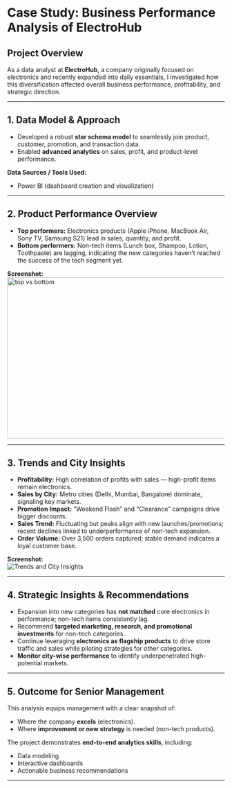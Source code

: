 # Case Study: Business Performance Analysis of ElectroHub

## Project Overview
As a data analyst at **ElectroHub**, a company originally focused on electronics and recently expanded into daily essentials, I investigated how this diversification affected overall business performance, profitability, and strategic direction.

---

## 1. Data Model & Approach
- Developed a robust **star schema model** to seamlessly join product, customer, promotion, and transaction data.  
- Enabled **advanced analytics** on sales, profit, and product-level performance.  

**Data Sources / Tools Used:**  
- Power BI (dashboard creation and visualization)   

---

## 2. Product Performance Overview
- **Top performers:** Electronics products (Apple iPhone, MacBook Air, Sony TV, Samsung S21) lead in sales, quantity, and profit.  
- **Bottom performers:** Non-tech items (Lunch box, Shampoo, Lotion, Toothpaste) are lagging, indicating the new categories haven’t reached the success of the tech segment yet.  

**Screenshot:**  
<img width="835" height="372" alt="top vs bottom" src="https://github.com/user-attachments/assets/d648b996-bf11-41e9-a7f9-d077709d54d8" />


---

## 3. Trends and City Insights
- **Profitability:** High correlation of profits with sales — high-profit items remain electronics.  
- **Sales by City:** Metro cities (Delhi, Mumbai, Bangalore) dominate, signaling key markets.  
- **Promotion Impact:** “Weekend Flash” and “Clearance” campaigns drive bigger discounts.  
- **Sales Trend:** Fluctuating but peaks align with new launches/promotions; recent declines linked to underperformance of non-tech expansion.  
- **Order Volume:** Over 3,500 orders captured; stable demand indicates a loyal customer base.  

**Screenshot:**  
![Trends and City Insights](<img width="886" height="496" alt="main report" src="https://github.com/user-attachments/assets/b2a37992-1139-41cb-83e6-3ff9157baeac" />)

---

## 4. Strategic Insights & Recommendations
- Expansion into new categories has **not matched** core electronics in performance; non-tech items consistently lag.  
- Recommend **targeted marketing, research, and promotional investments** for non-tech categories.  
- Continue leveraging **electronics as flagship products** to drive store traffic and sales while piloting strategies for other categories.  
- **Monitor city-wise performance** to identify underpenetrated high-potential markets.  

---

## 5. Outcome for Senior Management
This analysis equips management with a clear snapshot of:  
- Where the company **excels** (electronics).  
- Where **improvement or new strategy** is needed (non-tech products).  

The project demonstrates **end-to-end analytics skills**, including:  
- Data modeling  
- Interactive dashboards  
- Actionable business recommendations  

---
